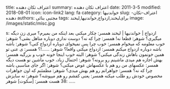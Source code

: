title: اعتراف تکان دهنده
summary: اعتراف تکان دهنده
date: 2011-3-5
modified: 2018-08-01
icon:  icon-link2
lang: fa
category: خواندنیها
slug: اعتراف-تکان-دهنده
authors: مجتبی بنائی
tags: برای‌لبخند,ازدواج,خواندنیها,لبخند
image: /images/static/misc.jpg

s: ازدواج | خواندنیها | لبخند همسر: چکار میکنی بعد اینکه من بمیرم؟ میری زن دیگه میگیری؟  شوهر: قطعا نه!  همسر: چرا که نه؟ دوست نداری دوباره متاهل بشی؟  شوهر: خوب معلومه که میخوام  همسر: خوب چرا پس نمیخوای دوباره ازدواج کنی؟  شوهر: باشه باشه دوباره ازدواج میکنم  همسر: ازدواج میکنی واقعا؟  شوهر: ……!؟   همسر: ی عنی تو همین خونمون باهاش زندگی میکنی؟  شوهر: البته خوب اینجا خونه خوب و بزرگیه  همسر: بهش اجازه هم میدی ماشینم رو برونه؟  شوهر: احتمال زیاد، خوب ماشین نو هست دیگه  همسر: عکسهای من رو هم با عکسهاش عوض میکنی؟  شوهر: اگر جای مناسبی باشه چرا که نه؟  همسر: جواهراتم رو هم بهش میدی؟  شوهر: مطمئنم که اون جواهرات مخصوص خودش رو طلب میکنه  همسر: یعنی کفشم رو هم میپوشه؟  شوهر: نه سایزش 38 هست  همسر: [سکوت]  شوهر: …..